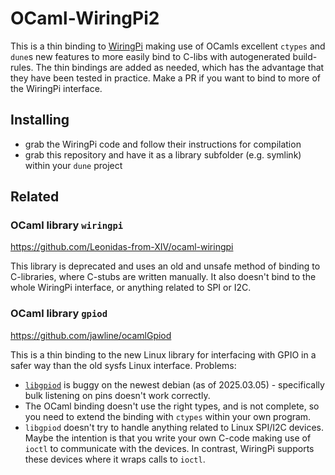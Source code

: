 # OCaml-WiringPi2
This is a thin binding to [WiringPi](https://github.com/WiringPi/WiringPi) making use of OCamls
excellent `ctypes` and `dune`s new features to more easily bind to C-libs with autogenerated build-rules.
The thin bindings are added as needed, which has the advantage that they have been tested in practice.
Make a PR if you want to bind to more of the WiringPi interface.

## Installing
* grab the WiringPi code and follow their instructions for compilation
* grab this repository and have it as a library subfolder (e.g. symlink) within your `dune` project

## Related

### OCaml library `wiringpi`
https://github.com/Leonidas-from-XIV/ocaml-wiringpi

This library is deprecated and uses an old and unsafe method of binding to C-libraries, where
C-stubs are written manually.
It also doesn't bind to the whole WiringPi interface, or anything related to SPI or I2C.

### OCaml library `gpiod`
https://github.com/jawline/ocamlGpiod

This is a thin binding to the new Linux library for interfacing with GPIO in a safer way than
the old sysfs Linux interface.
Problems:
* [`libgpiod`](https://web.git.kernel.org/pub/scm/libs/libgpiod/libgpiod.git/about/) is buggy on the
  newest debian (as of 2025.03.05) - specifically bulk listening on pins doesn't work correctly.
* The OCaml binding doesn't use the right types, and is not complete, so you need to extend the
  binding with `ctypes` within your own program.
* `libgpiod` doesn't try to handle anything related to Linux SPI/I2C devices. Maybe the intention
  is that you write your own C-code making use of `ioctl` to communicate with the devices.
  In contrast, WiringPi supports these devices where it wraps calls to `ioctl`.





